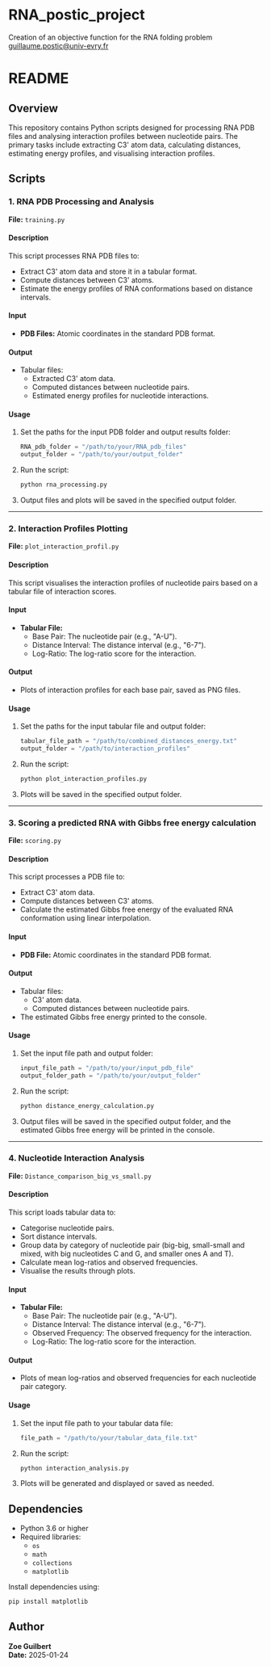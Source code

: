 # RNA_postic_project
Creation of an objective function for the RNA folding problem guillaume.postic@univ-evry.fr

# README

## Overview
This repository contains Python scripts designed for processing RNA PDB files and analysing interaction profiles between nucleotide pairs. The primary tasks include extracting C3' atom data, calculating distances, estimating energy profiles, and visualising interaction profiles.

## Scripts

### 1. **RNA PDB Processing and Analysis**
**File:** `training.py`

#### Description
This script processes RNA PDB files to:
- Extract C3' atom data and store it in a tabular format.
- Compute distances between C3' atoms.
- Estimate the energy profiles of RNA conformations based on distance intervals.

#### Input
- **PDB Files:** Atomic coordinates in the standard PDB format.

#### Output
- Tabular files:
  - Extracted C3' atom data.
  - Computed distances between nucleotide pairs.
  - Estimated energy profiles for nucleotide interactions.

#### Usage
1. Set the paths for the input PDB folder and output results folder:
   ```python
   RNA_pdb_folder = "/path/to/your/RNA_pdb_files"
   output_folder = "/path/to/your/output_folder"
   ```
2. Run the script:
   ```bash
   python rna_processing.py
   ```
3. Output files and plots will be saved in the specified output folder.

---

### 2. **Interaction Profiles Plotting**
**File:** `plot_interaction_profil.py`

#### Description
This script visualises the interaction profiles of nucleotide pairs based on a tabular file of interaction scores.

#### Input
- **Tabular File:**
  - Base Pair: The nucleotide pair (e.g., "A-U").
  - Distance Interval: The distance interval (e.g., "6-7").
  - Log-Ratio: The log-ratio score for the interaction.

#### Output
- Plots of interaction profiles for each base pair, saved as PNG files.

#### Usage
1. Set the paths for the input tabular file and output folder:
   ```python
   tabular_file_path = "/path/to/combined_distances_energy.txt"
   output_folder = "/path/to/interaction_profiles"
   ```
2. Run the script:
   ```bash
   python plot_interaction_profiles.py
   ```
3. Plots will be saved in the specified output folder.

---

### 3. **Scoring a predicted RNA with Gibbs free energy calculation**
**File:** `scoring.py`

#### Description
This script processes a PDB file to:
- Extract C3' atom data.
- Compute distances between C3' atoms.
- Calculate the estimated Gibbs free energy of the evaluated RNA conformation using linear interpolation.

#### Input
- **PDB File:** Atomic coordinates in the standard PDB format.

#### Output
- Tabular files:
  - C3' atom data.
  - Computed distances between nucleotide pairs.
- The estimated Gibbs free energy printed to the console.

#### Usage
1. Set the input file path and output folder:
   ```python
   input_file_path = "/path/to/your/input_pdb_file"
   output_folder_path = "/path/to/your/output_folder"
   ```
2. Run the script:
   ```bash
   python distance_energy_calculation.py
   ```
3. Output files will be saved in the specified output folder, and the estimated Gibbs free energy will be printed in the console.

---

### 4. **Nucleotide Interaction Analysis**
**File:** `Distance_comparison_big_vs_small.py`

#### Description
This script loads tabular data to:
- Categorise nucleotide pairs.
- Sort distance intervals.
- Group data by category of nucleotide pair (big-big, small-small and mixed, with big nucleotides C and G, and smaller ones A and T).
- Calculate mean log-ratios and observed frequencies.
- Visualise the results through plots.

#### Input
- **Tabular File:**
  - Base Pair: The nucleotide pair (e.g., "A-U").
  - Distance Interval: The distance interval (e.g., "6-7").
  - Observed Frequency: The observed frequency for the interaction.
  - Log-Ratio: The log-ratio score for the interaction.

#### Output
- Plots of mean log-ratios and observed frequencies for each nucleotide pair category.

#### Usage
1. Set the input file path to your tabular data file:
   ```python
   file_path = "/path/to/your/tabular_data_file.txt"
   ```
2. Run the script:
   ```bash
   python interaction_analysis.py
   ```
3. Plots will be generated and displayed or saved as needed.

## Dependencies
- Python 3.6 or higher
- Required libraries:
  - `os`
  - `math`
  - `collections`
  - `matplotlib`

Install dependencies using:
```bash
pip install matplotlib
```

## Author
**Zoe Guilbert**  
**Date:** 2025-01-24

